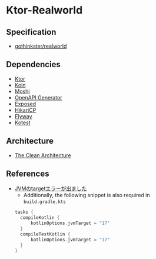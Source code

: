 # Ktor-Realworld

## Specification

- [gothinkster/realworld](https://github.com/gothinkster/realworld)

## Dependencies

- [Ktor](https://github.com/ktorio/ktor)
- [Koin](https://github.com/InsertKoinIO/koin)
- [Moshi](https://github.com/square/moshi)
- [OpenAPI Generator](https://github.com/OpenAPITools/openapi-generator)
- [Exposed](https://github.com/JetBrains/Exposed)
- [HikariCP](https://github.com/brettwooldridge/HikariCP)
- [Flyway](https://github.com/flyway/flyway/)
- [Kotest](https://github.com/kotest/kotest)

## Architecture

- [The Clean Architecture](https://blog.cleancoder.com/uncle-bob/2012/08/13/the-clean-architecture.html)

## References

- [JVMのtargetエラーが出ました](https://www.techback.info/kotlin-jvm-error/)
  - Additionally, the following snippet is also required in `build.gradle.kts`
  ```kotlin
  tasks {
    compileKotlin {
        kotlinOptions.jvmTarget = "17"
    }
    compileTestKotlin {
        kotlinOptions.jvmTarget = "17"
    }
  }
  ```
